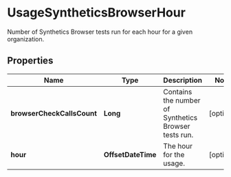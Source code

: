 # UsageSyntheticsBrowserHour

Number of Synthetics Browser tests run for each hour for a given organization.

## Properties

| Name                       | Type               | Description                                          | Notes      |
| -------------------------- | ------------------ | ---------------------------------------------------- | ---------- |
| **browserCheckCallsCount** | **Long**           | Contains the number of Synthetics Browser tests run. | [optional] |
| **hour**                   | **OffsetDateTime** | The hour for the usage.                              | [optional] |

